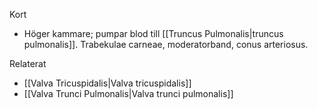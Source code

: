 Kort
- Höger kammare; pumpar blod till [[Truncus Pulmonalis|truncus pulmonalis]]. Trabekulae carneae, moderatorband, conus arteriosus.

Relaterat
- [[Valva Tricuspidalis|Valva tricuspidalis]]
- [[Valva Trunci Pulmonalis|Valva trunci pulmonalis]]

